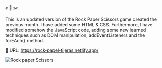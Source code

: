✊ 📜 ✂️ 

This is an updated version of the Rock Paper Scissors game created the previous month.
I have added some HTML & CSS. 
Furthermore, I have  modified somehow the JavaScript code, adding some new learned techniques such as DOM manipulation, addEventListeners and the forEAch() method. 

🔗 URL:
https://rock-papel-tijeras.netlify.app/

![Rock paper Scissors](https://user-images.githubusercontent.com/43856395/114275927-069b9f00-9a2d-11eb-9ad4-8f305719581c.JPG)

